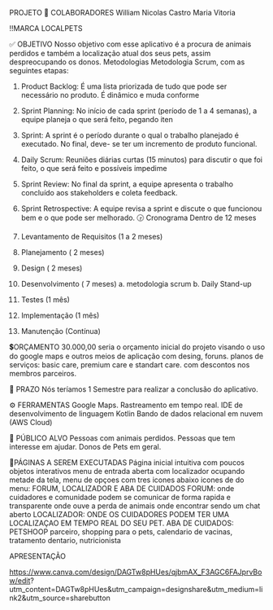 
PROJETO
👥 COLABORADORES
William
Nicolas Castro
Maria Vitoria

!!MARCA
LOCALPETS

✅ OBJETIVO
Nosso objetivo com esse aplicativo é a procura de animais perdidos
e também a localização atual dos seus pets, assim despreocupando os donos.
Metodologias
Metodologia Scrum, com as seguintes etapas:
1. Product Backlog: É uma lista priorizada de tudo que pode ser necessário no produto. É dinâmico e muda conforme
2. Sprint Planning: No início de cada sprint (período de 1 a 4 semanas), a equipe planeja o que será feito, pegando iten

3. Sprint: A sprint é o período durante o qual o trabalho planejado é executado. No final, deve-
se ter um incremento de produto funcional.

4. Daily Scrum: Reuniões diárias curtas (15 minutos) para discutir o que foi feito, o que será feito e possíveis impedime
5. Sprint Review: No final da sprint, a equipe apresenta o trabalho concluído aos stakeholders e coleta feedback.
6. Sprint Retrospective: A equipe revisa a sprint e discute o que funcionou bem e o que pode ser melhorado.
🕞 Cronograma
Dentro de 12 meses
1. Levantamento de Requisitos (1 a 2 meses)
2. Planejamento ( 2 meses)
3. Design ( 2 meses)
4. Desenvolvimento ( 7 meses)
a. metodologia scrum
b. Daily Stand-up
5. Testes (1 mês)
6. Implementação (1 mês)
7. Manutenção (Contínua)

💲ORÇAMENTO
30.000,00 seria o orçamento inicial do projeto visando o uso do google maps
e outros meios de aplicação com desing, foruns.
planos de serviços: basic care, premium care e standart care.
com descontos nos membros parceiros.

📅 PRAZO
Nós teríamos 1 Semestre para realizar a conclusão do aplicativo.

⚙ FERRAMENTAS
Google Maps.
Rastreamento em tempo real.
IDE de desenvolvimento de linguagem Kotlin
Bando de dados relacional em nuvem (AWS Cloud)

💫 PÚBLICO ALVO
Pessoas com animais perdidos.
Pessoas que tem interesse em ajudar.
Donos de Pets em geral.

📖PÁGINAS A SEREM EXECUTADAS
Página inicial intuitiva com poucos objetos interativos
menu de entrada aberta com localizador ocupando metade da tela, menu de opçoes com tres icones abaixo
icones de do menu: FORUM, LOCALIZADOR E ABA DE CUIDADOS
FORUM: onde cuidadores e comunidade podem se comunicar de forma rapida e transparente onde ouve a perda
de animais onde encontrar sendo um chat aberto
LOCALIZADOR: ONDE OS CUIDADORES PODEM TER UMA LOCALIZAÇAO EM TEMPO REAL DO SEU PET.
ABA DE CUIDADOS: PETSHOOP parceiro, shopping para o pets, calendario de vacinas, tratamento dentario,
nutricionista

APRESENTAÇÃO

https://www.canva.com/design/DAGTw8pHUes/qjbmAX_F3AGC6FAJprvBow/edit?
utm_content=DAGTw8pHUes&utm_campaign=designshare&utm_medium=link2&utm_source=sharebutton
